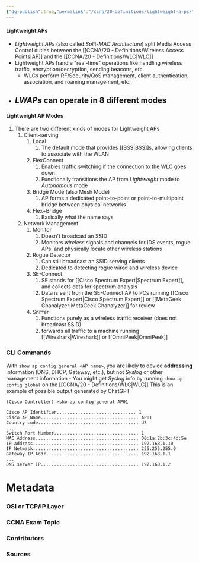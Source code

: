 ```yaml
---
{"dg-publish":true,"permalink":"/ccna/20-definitions/lightweight-a-ps/","tags":["defs_ccna"]}
---
```


#### Lightweight APs
- *Lightweight APs* (also called *Split-MAC Architecture*) split Media Access Control duties between the [[CCNA/20 - Definitions/Wireless Access Points\|AP]] and the [[CCNA/20 - Definitions/WLC\|WLC]]
- Lightweight APs handle "real-time" operations like handling wireless traffic, encryption/decryption, sending beacons, etc.
	- WLCs perform RF/Security/QoS management, client authentication, association, and roaming management, etc.
- *LWAPs* can operate in **8** different modes
	- 

#### Lightweight AP Modes
1. There are two different kinds of modes for Lightweight APs
	1. Client-serving
		1. Local
			1. The default mode that provides [[BSS\|BSS]]s, allowing clients to associate with the WLAN
		2. FlexConnect
			1. Enables traffic switching if the connection to the WLC goes down
			2. Functionally transitions the AP from *Lightweight* mode to *Autonomous* mode
		3. Bridge Mode (also Mesh Mode)
			1. AP forms a dedicated point-to-point or point-to-multipoint bridge between physical networks
		4. Flex+Bridge
			1. Basically what the name says
	2. Network Management
		1. Monitor
			1. Doesn't broadcast an SSID
			2. Monitors *wireless* signals and channels for IDS events, rogue APs, and physically locate other wireless stations
		3. Rogue Detector
			1. Can still broadcast an SSID serving clients
			2. Dedicated to detecting rogue wired and wireless device
		5. SE-Connect
			1. SE stands for [[Cisco Spectrum Expert\|Spectrum Expert]], and collects data for spectrum analysis
			2. Data is sent from the SE-Connect AP to PCs running [[Cisco Spectrum Expert\|Cisco Spectrum Expert]] or [[MetaGeek Chanalyzer\|MetaGeek Chanalyzer]] for review
		6. Sniffer
			1. Functions purely as a wireless traffic receiver (does not broadcast SSID)
			2. forwards all traffic to a machine running [[Wireshark\|Wireshark]] or [[OmniPeek\|OmniPeek]]


### CLI Commands

With `show ap config general <AP name>`, you are likely to device **addressing** information (DNS, DHCP, Gateway, etc.), but not *Syslog* or other management information
	- You might get *Syslog* info by running `show ap config global` on the [[CCNA/20 - Definitions/WLC\|WLC]] 
This is an example of possible output generated by ChatGPT
```WirelessAP
(Cisco Controller) >sho ap config general AP01

Cisco AP Identifier.............................. 1
Cisco AP Name..................................... AP01
Country code...................................... US
...
Switch Port Number................................ 1
MAC Address....................................... 00:1a:2b:3c:4d:5e
IP Address........................................ 192.168.1.10
IP Netmask........................................ 255.255.255.0
Gateway IP Addr................................... 192.168.1.1
...
DNS server IP..................................... 192.168.1.2
```


# Metadata
### OSI or TCP/IP Layer

### CCNA Exam Topic

### Contributors

### Sources
